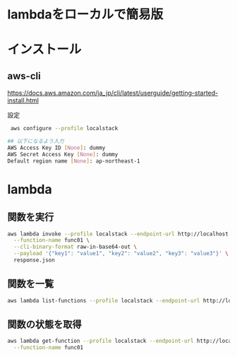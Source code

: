 # lambdaをローカルで簡易版


# インストール
## aws-cli
https://docs.aws.amazon.com/ja_jp/cli/latest/userguide/getting-started-install.html

設定
```bash
 aws configure --profile localstack

## 以下になるよう入力
AWS Access Key ID [None]: dummy
AWS Secret Access Key [None]: dummy
Default region name [None]: ap-northeast-1
```

# lambda
## 関数を実行
```bash
aws lambda invoke --profile localstack --endpoint-url http://localhost:4566 \
  --function-name func01 \
  --cli-binary-format raw-in-base64-out \
  --payload '{"key1": "value1", "key2": "value2", "key3": "value3"}' \
  response.json
```
## 関数を一覧
```bash
aws lambda list-functions --profile localstack --endpoint-url http://localhost:4566
```

## 関数の状態を取得
```bash
aws lambda get-function --profile localstack --endpoint-url http://localhost:4566 \
  --function-name func01
```
